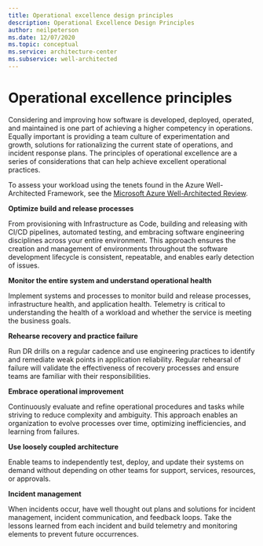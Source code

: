 ```yaml
---
title: Operational excellence design principles
description: Operational Excellence Design Principles
author: neilpeterson
ms.date: 12/07/2020
ms.topic: conceptual
ms.service: architecture-center
ms.subservice: well-architected
---
```


# Operational excellence principles

Considering and improving how software is developed, deployed, operated, and maintained is one part of achieving a higher competency in operations. Equally important is providing a team culture of experimentation and growth, solutions for rationalizing the current state of operations, and incident response plans. The principles of operational excellence are a series of considerations that can help achieve excellent operational practices.

To assess your workload using the tenets found in the Azure Well-Architected Framework, see the [Microsoft Azure Well-Architected Review](/assessments/?id=azure-architecture-review&mode=pre-assessment).

**Optimize build and release processes**

From provisioning with Infrastructure as Code, building and releasing with CI/CD pipelines, automated testing, and embracing software engineering disciplines across your entire environment. This approach ensures the creation and management of environments throughout the software development lifecycle is consistent, repeatable, and enables early detection of issues.

**Monitor the entire system and understand operational health**

Implement systems and processes to monitor build and release processes, infrastructure health, and application health. Telemetry is critical to understanding the health of a workload and whether the service is meeting the business goals.

**Rehearse recovery and practice failure**

Run DR drills on a regular cadence and use engineering practices to identify and remediate weak points in application reliability. Regular rehearsal of failure will validate the effectiveness of recovery processes and ensure teams are familiar with their responsibilities.

**Embrace operational improvement**

Continuously evaluate and refine operational procedures and tasks while striving to reduce complexity and ambiguity. This approach enables an organization to evolve processes over time, optimizing inefficiencies, and learning from failures.

**Use loosely coupled architecture**

Enable teams to independently test, deploy, and update their systems on demand without depending on other teams for support, services, resources, or approvals.

**Incident management**

When incidents occur, have well thought out plans and solutions for incident management, incident communication, and feedback loops. Take the lessons learned from each incident and build telemetry and monitoring elements to prevent future occurrences. 
